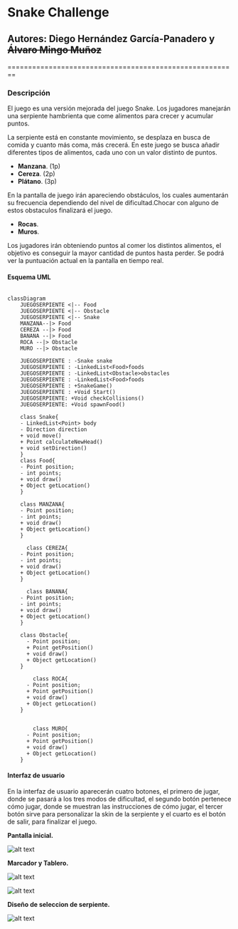 #  Snake Challenge
##  Autores: Diego Hernández García-Panadero y ~~Álvaro Mingo Muñoz~~
========================================================

###  Descripción
El juego es una versión mejorada del juego Snake. Los jugadores manejarán una
serpiente hambrienta que come alimentos para crecer y acumular puntos.

La serpiente está en constante movimiento, se desplaza en busca de comida y cuanto
más coma, más crecerá.
En este juego se busca añadir diferentes tipos de alimentos, cada uno con un valor
distinto de puntos.
- **Manzana**. (1p)
- **Cereza**. (2p)
- **Plátano**. (3p)

En la pantalla de juego irán apareciendo obstáculos, los cuales aumentarán su frecuencia
dependiendo del nivel de dificultad.Chocar con alguno de estos obstaculos finalizará el juego.
- **Rocas**.
- **Muros**.

Los jugadores irán obteniendo puntos al comer los distintos alimentos, el objetivo es
conseguir la mayor cantidad de puntos hasta perder. Se podrá ver la puntuación actual
en la pantalla en tiempo real.

#### __Esquema UML__

```mermaid

classDiagram
    JUEGOSERPIENTE <|-- Food
    JUEGOSERPIENTE <|-- Obstacle
    JUEGOSERPIENTE <|-- Snake
    MANZANA--|> Food
    CEREZA --|> Food
    BANANA --|> Food
    ROCA --|> Obstacle
    MURO --|> Obstacle

    JUEGOSERPIENTE : -Snake snake
    JUEGOSERPIENTE : -LinkedList<Food>foods
    JUEGOSERPIENTE : -LinkedList<Obstacle>obstacles
    JUEGOSERPIENTE : -LinkedList<Food>foods
    JUEGOSERPIENTE : +SnakeGame()
    JUEGOSERPIENTE : +Void Start()
    JUEGOSERPIENTE: +Void checkCollisions()
    JUEGOSERPIENTE: +Void spawnFood()

    class Snake{
    - LinkedList<Point> body
    - Direction direction
    + void move()
    + Point calculateNewHead()
    + void setDirection()
    }
    class Food{
    - Point position;
    - int points;
    + void draw()
    + Object getLocation()
    }

    class MANZANA{
    - Point position;
    - int points;
    + void draw()
    + Object getLocation()
    }

      class CEREZA{
    - Point position;
    - int points;
    + void draw()
    + Object getLocation()
    }

      class BANANA{
    - Point position;
    - int points;
    + void draw()
    + Object getLocation()
    }

    class Obstacle{
      - Point position;
      + Point getPosition() 
      + void draw()
      + Object getLocation()
    }

        class ROCA{
      - Point position;
      + Point getPosition() 
      + void draw()
      + Object getLocation()
    }


        class MURO{
      - Point position;
      + Point getPosition() 
      + void draw()
      + Object getLocation()
    }
```

#### Interfaz de usuario

En la interfaz de usuario aparecerán cuatro botones, el primero de jugar, donde se
pasará a los tres modos de dificultad, el segundo botón pertenece cómo jugar, donde se
muestran las instrucciones de cómo jugar, el tercer botón sirve para personalizar la skin
de la serpiente y el cuarto es el botón de salir, para finalizar el juego.


**Pantalla inicial.**

![alt text](https://cdn.discordapp.com/attachments/1155565182584627280/1159827014056943726/Interfaz_Usuario.png?ex=65327014&is=651ffb14&hm=a07f02bfe6479d2d3478bab8061b62e685575866acbee8268320f27fd0c8a4dd&)

**Marcador y Tablero.**

![alt text](https://cdn.discordapp.com/attachments/1155565182584627280/1162155862111047710/image.png?ex=653ae8fd&is=652873fd&hm=47213d759133f3cea613afac45ac06b4d070ee0e3b5f7e4f76a9ad5ebf82ae06&)

![alt text](https://cdn.discordapp.com/attachments/1155565182584627280/1160891183246090320/image.png?ex=65364f2a&is=6523da2a&hm=146db4d04415454f520c7e7c8e678871539bd7d31f2886d9eb27c0286f253af9&)

**Diseño de seleccion de serpiente.**

![alt text](https://cdn.discordapp.com/attachments/1155565182584627280/1162155529745989723/image.png?ex=653ae8ae&is=652873ae&hm=01a85eea248d3f839e091049215ccb200170b3721384898301bdc29f250f517c&)





